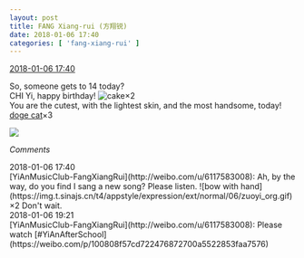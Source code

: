 ```yaml
---
layout: post
title: FANG Xiang-rui (方翔锐)
date: 2018-01-06 17:40
categories: [ 'fang-xiang-rui' ]
---
```


<div class="weibo-info">
  <a href="https://weibo.com/6117583008/FD7Ns6WA5">2018-01-06 17:40</a>
</div>

So, someone gets to 14 today?  
CHI Yi, happy birthday! ![cake](https://img.t.sinajs.cn/t4/appstyle/expression/ext/normal/3a/cakev2_org.gif)×2  
You are the cutest, with the lightest skin, and the most handsome, today! [doge cat](https://img.t.sinajs.cn/t4/appstyle/expression/ext/normal/4a/mm_org.gif)×3

<!-- more -->

<a href="http://wx1.sinaimg.cn/mw690/006G0KNGgy1fn70xxkusyj30gn0owgnj.jpg">
  <img class="weibo-pic-preview" src="http://wx1.sinaimg.cn/orj360/006G0KNGgy1fn70xxkusyj30gn0owgnj.jpg" />
</a>

*Comments*

<div class="weibo-info">2018-01-06 17:40</div>
[YiAnMusicClub-FangXiangRui](http://weibo.com/u/6117583008): Ah, by the way, do you find I sang a new song? Please listen. ![bow with hand](https://img.t.sinajs.cn/t4/appstyle/expression/ext/normal/06/zuoyi_org.gif)×2 Don't wait.

<div class="weibo-info">2018-01-06 19:21</div>
[YiAnMusicClub-FangXiangRui](http://weibo.com/u/6117583008): Please watch [#YiAnAfterSchool](https://weibo.com/p/100808f57cd722476872700a5522853faa7576)
